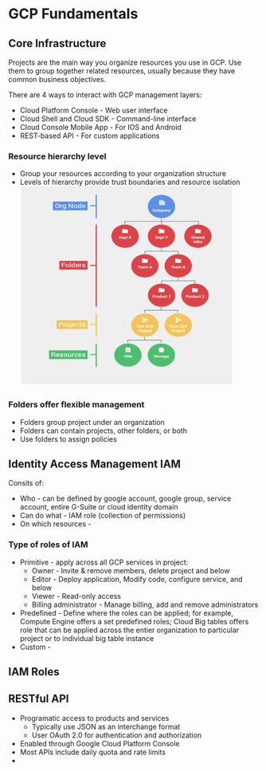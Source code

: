 # GCP Fundamentals

## Core Infrastructure

Projects are the main way you organize resources you use in GCP. Use them to group together related resources, usually because they have common business objectives.

There are 4 ways to interact with GCP management layers:
* Cloud Platform Console - Web user interface
* Cloud Shell and Cloud SDK - Command-line interface
* Cloud Console Mobile App - For IOS and Android
* REST-based API - For custom applications

### Resource hierarchy level
* Group your resources according to your organization structure
* Levels of hierarchy provide trust boundaries and resource isolation
![Alt text](images/Screen%20Shot%202018-07-10%20at%2010.46.38%20PM.png?raw=true "GCP hierarchy")

### Folders offer flexible management
* Folders group project under an organization
* Folders can contain projects, other folders, or both
* Use folders to assign policies

## Identity Access Management IAM
Consits of:
* Who - can be defined by google account, google group, service account, entire G-Suite or cloud identity domain
* Can do what - IAM role (collection of permissions) 
* On which resources - 

### Type of roles of IAM
* Primitive - apply across all GCP services in project:
  * Owner - Invite & remove members, delete project and below
  * Editor - Deploy application, Modify code, configure service, and below
  * Viewer - Read-only access 
  * Billing administrator - Manage billing, add and remove administrators
* Predefined - Define where the roles can be applied; for example, Compute Engine offers a set predefined roles; Cloud Big tables offers role that can be applied across the entier organization to particular project or to individual big table instance
* Custom - 

## IAM Roles

## RESTful API
* Programatic access to products and services
  * Typically use JSON as an interchange format
  * User OAuth 2.0 for authentication and authorization
* Enabled through Google Cloud Platform Console
* Most APIs include daily quota and rate limits
* 
